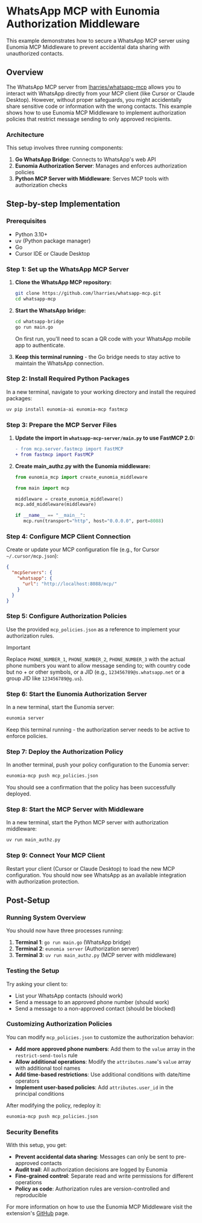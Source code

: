 # WhatsApp MCP with Eunomia Authorization Middleware

This example demonstrates how to secure a WhatsApp MCP server using Eunomia MCP Middleware to prevent accidental data sharing with unauthorized contacts.

## Overview

The WhatsApp MCP server from [lharries/whatsapp-mcp][whatsapp-mcp-github] allows you to interact with WhatsApp directly from your MCP client (like Cursor or Claude Desktop). However, without proper safeguards, you might accidentally share sensitive code or information with the wrong contacts. This example shows how to use Eunomia MCP Middleware to implement authorization policies that restrict message sending to only approved recipients.

### Architecture

This setup involves three running components:

1. **Go WhatsApp Bridge**: Connects to WhatsApp's web API
2. **Eunomia Authorization Server**: Manages and enforces authorization policies
3. **Python MCP Server with Middleware**: Serves MCP tools with authorization checks

## Step-by-step Implementation

### Prerequisites

- Python 3.10+
- uv (Python package manager)
- Go
- Cursor IDE or Claude Desktop

### Step 1: Set up the WhatsApp MCP Server

1. **Clone the WhatsApp MCP repository:**

   ```bash
   git clone https://github.com/lharries/whatsapp-mcp.git
   cd whatsapp-mcp
   ```

2. **Start the WhatsApp bridge:**

   ```bash
   cd whatsapp-bridge
   go run main.go
   ```

   On first run, you'll need to scan a QR code with your WhatsApp mobile app to authenticate.

3. **Keep this terminal running** - the Go bridge needs to stay active to maintain the WhatsApp connection.

### Step 2: Install Required Python Packages

In a new terminal, navigate to your working directory and install the required packages:

```bash
uv pip install eunomia-ai eunomia-mcp fastmcp
```

### Step 3: Prepare the MCP Server Files

1. **Update the import in `whatsapp-mcp-server/main.py` to use FastMCP 2.0:**

   ```diff
   - from mcp.server.fastmcp import FastMCP
   + from fastmcp import FastMCP
   ```

2. **Create main_authz.py with the Eunomia middleware:**

   ```python
   from eunomia_mcp import create_eunomia_middleware

   from main import mcp

   middleware = create_eunomia_middleware()
   mcp.add_middleware(middleware)

   if __name__ == "__main__":
      mcp.run(transport="http", host="0.0.0.0", port=8088)
   ```

### Step 4: Configure MCP Client Connection

Create or update your MCP configuration file (e.g., for Cursor `~/.cursor/mcp.json`):

```json
{
  "mcpServers": {
    "whatsapp": {
      "url": "http://localhost:8088/mcp/"
    }
  }
}
```

### Step 5: Configure Authorization Policies

Use the provided `mcp_policies.json` as a reference to implement your authorization rules.

> [!Important]
> Replace `PHONE_NUMBER_1`, `PHONE_NUMBER_2`, `PHONE_NUMBER_3` with the actual phone numbers you want to allow message sending to; with country code but no + or other symbols, or a JID (e.g., `123456789@s.whatsapp.net` or a group JID like `123456789@g.us`).

### Step 6: Start the Eunomia Authorization Server

In a new terminal, start the Eunomia server:

```bash
eunomia server
```

Keep this terminal running - the authorization server needs to be active to enforce policies.

### Step 7: Deploy the Authorization Policy

In another terminal, push your policy configuration to the Eunomia server:

```bash
eunomia-mcp push mcp_policies.json
```

You should see a confirmation that the policy has been successfully deployed.

### Step 8: Start the MCP Server with Middleware

In a new terminal, start the Python MCP server with authorization middleware:

```bash
uv run main_authz.py
```

### Step 9: Connect Your MCP Client

Restart your client (Cursor or Claude Desktop) to load the new MCP configuration. You should now see WhatsApp as an available integration with authorization protection.

## Post-Setup

### Running System Overview

You should now have three processes running:

1. **Terminal 1**: `go run main.go` (WhatsApp bridge)
2. **Terminal 2**: `eunomia server` (Authorization server)
3. **Terminal 3**: `uv run main_authz.py` (MCP server with middleware)

### Testing the Setup

Try asking your client to:

- List your WhatsApp contacts (should work)
- Send a message to an approved phone number (should work)
- Send a message to a non-approved contact (should be blocked)

### Customizing Authorization Policies

You can modify `mcp_policies.json` to customize the authorization behavior:

- **Add more approved phone numbers**: Add them to the `value` array in the `restrict-send-tools` rule
- **Allow additional operations**: Modify the `attributes.name`'s `value` array with additional tool names
- **Add time-based restrictions**: Use additional conditions with date/time operators
- **Implement user-based policies**: Add `attributes.user_id` in the principal conditions

After modifying the policy, redeploy it:

```bash
eunomia-mcp push mcp_policies.json
```

### Security Benefits

With this setup, you get:

- **Prevent accidental data sharing**: Messages can only be sent to pre-approved contacts
- **Audit trail**: All authorization decisions are logged by Eunomia
- **Fine-grained control**: Separate read and write permissions for different operations
- **Policy as code**: Authorization rules are version-controlled and reproducible

For more information on how to use the Eunomia MCP Middleware visit the extension's [GitHub][eunomia-mcp-github] page.

[whatsapp-mcp-github]: https://github.com/lharries/whatsapp-mcp
[eunomia-mcp-github]: https://github.com/whataboutyou-ai/eunomia/tree/main/pkgs/extensions/mcp
